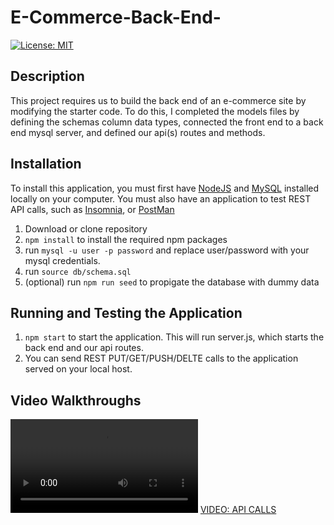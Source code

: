 # E-Commerce-Back-End-

[![License: MIT](https://img.shields.io/badge/License-MIT-blue.svg)](https://opensource.org/licenses/MIT)

## Description

This project requires us to build the back end of an e-commerce site by modifying the starter code. To do this, I completed the models files by defining the schemas column data types, connected the front end to a back end mysql server, and defined our api(s) routes and methods.

## Installation

To install this application, you must first have [NodeJS](https://nodejs.org/en/) and [MySQL](https://www.mysql.com) installed locally on your computer. You must also have an application to test REST API calls, such as [Insomnia](https://insomnia.rest), or [PostMan](https://www.postman.com)

1. Download or clone repository
2. `npm install` to install the required npm packages
3. run `mysql -u user -p password` and replace user/password with your mysql credentials.
4. run `source db/schema.sql`
5. (optional) run `npm run seed` to propigate the database with dummy data

## Running and Testing the Application

1. `npm start` to start the application. This will run server.js, which starts the back end and our api routes.
2. You can send REST PUT/GET/PUSH/DELTE calls to the application served on your local host.

## Video Walkthroughs
![VIDEO: STARTING APPLICATION](./_assets_/VideoWalkthrough.mov)
[VIDEO: API CALLS](./_assets_/REST_API_calls.mov)
